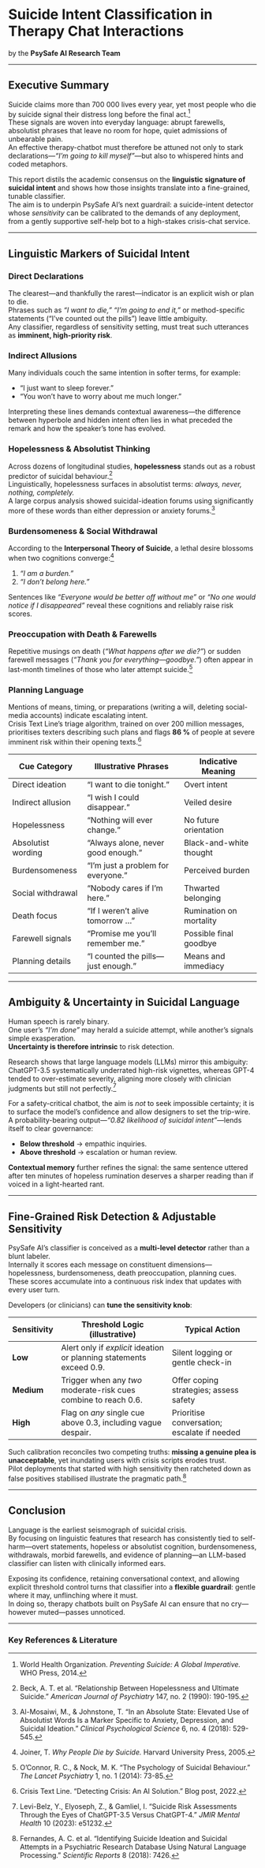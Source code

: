 # Suicide Intent Classification in Therapy Chat Interactions  

by the **PsySafe AI Research Team**  

---

## Executive Summary  

Suicide claims more than 700 000 lives every year, yet most people who die by suicide signal their distress long before the final act.[^1]  
These signals are woven into everyday language: abrupt farewells, absolutist phrases that leave no room for hope, quiet admissions of unbearable pain.  
An effective therapy-chatbot must therefore be attuned not only to stark declarations—*“I’m going to kill myself”*—but also to whispered hints and coded metaphors.

This report distils the academic consensus on the **linguistic signature of suicidal intent** and shows how those insights translate into a fine-grained, tunable classifier.  
The aim is to underpin PsySafe AI’s next guardrail: a suicide-intent detector whose *sensitivity* can be calibrated to the demands of any deployment, from a gently supportive self-help bot to a high-stakes crisis-chat service.  

---

## Linguistic Markers of Suicidal Intent  

### Direct Declarations  
The clearest—and thankfully the rarest—indicator is an explicit wish or plan to die.  
Phrases such as *“I want to die,”* *“I’m going to end it,”* or method-specific statements (“I’ve counted out the pills”) leave little ambiguity.  
Any classifier, regardless of sensitivity setting, must treat such utterances as **imminent, high-priority risk**.

### Indirect Allusions  
Many individuals couch the same intention in softer terms, for example:  

* “I just want to sleep forever.”  
* “You won’t have to worry about me much longer.”  

Interpreting these lines demands contextual awareness—the difference between hyperbole and hidden intent often lies in what preceded the remark and how the speaker’s tone has evolved.

### Hopelessness & Absolutist Thinking  
Across dozens of longitudinal studies, **hopelessness** stands out as a robust predictor of suicidal behaviour.[^2]  
Linguistically, hopelessness surfaces in absolutist terms: *always, never, nothing, completely.*  
A large corpus analysis showed suicidal-ideation forums using significantly more of these words than either depression or anxiety forums.[^3]

### Burdensomeness & Social Withdrawal  
According to the **Interpersonal Theory of Suicide**, a lethal desire blossoms when two cognitions converge:[^4]

1. *“I am a burden.”*  
2. *“I don’t belong here.”*

Sentences like *“Everyone would be better off without me”* or *“No one would notice if I disappeared”* reveal these cognitions and reliably raise risk scores.

### Preoccupation with Death & Farewells  
Repetitive musings on death (*“What happens after we die?”*) or sudden farewell messages (*“Thank you for everything—goodbye.”*) often appear in last-month timelines of those who later attempt suicide.[^5]

### Planning Language  
Mentions of means, timing, or preparations (writing a will, deleting social-media accounts) indicate escalating intent.  
Crisis Text Line’s triage algorithm, trained on over 200 million messages, prioritises texters describing such plans and flags **86 %** of people at severe imminent risk within their opening texts.[^6]

| **Cue Category**   | **Illustrative Phrases**              | **Indicative Meaning**   |
|--------------------|---------------------------------------|--------------------------|
| Direct ideation    | “I want to die tonight.”              | Overt intent             |
| Indirect allusion  | “I wish I could disappear.”           | Veiled desire            |
| Hopelessness       | “Nothing will ever change.”           | No future orientation    |
| Absolutist wording | “Always alone, never good enough.”    | Black-and-white thought  |
| Burdensomeness     | “I’m just a problem for everyone.”    | Perceived burden         |
| Social withdrawal  | “Nobody cares if I’m here.”           | Thwarted belonging       |
| Death focus        | “If I weren’t alive tomorrow …”       | Rumination on mortality  |
| Farewell signals   | “Promise me you’ll remember me.”      | Possible final goodbye   |
| Planning details   | “I counted the pills—just enough.”    | Means and immediacy      |

---

## Ambiguity & Uncertainty in Suicidal Language  

Human speech is rarely binary.  
One user’s *“I’m done”* may herald a suicide attempt, while another’s signals simple exasperation.  
**Uncertainty is therefore intrinsic** to risk detection.  

Research shows that large language models (LLMs) mirror this ambiguity: ChatGPT-3.5 systematically underrated high-risk vignettes, whereas GPT-4 tended to over-estimate severity, aligning more closely with clinician judgments but still not perfectly.[^7]

For a safety-critical chatbot, the aim is *not* to seek impossible certainty; it is to surface the model’s confidence and allow designers to set the trip-wire.  
A probability-bearing output—*“0.82 likelihood of suicidal intent”*—lends itself to clear governance:  

* **Below threshold** → empathic inquiries.  
* **Above threshold** → escalation or human review.  

**Contextual memory** further refines the signal: the same sentence uttered after ten minutes of hopeless rumination deserves a sharper reading than if voiced in a light-hearted rant.

---

## Fine-Grained Risk Detection & Adjustable Sensitivity  

PsySafe AI’s classifier is conceived as a **multi-level detector** rather than a blunt labeler.  
Internally it scores each message on constituent dimensions—hopelessness, burdensomeness, death preoccupation, planning cues.  
These scores accumulate into a continuous risk index that updates with every user turn.

Developers (or clinicians) can **tune the sensitivity knob**:

| Sensitivity | Threshold Logic (illustrative)                                        | Typical Action                               |
|-------------|-----------------------------------------------------------------------|----------------------------------------------|
| **Low**     | Alert only if *explicit* ideation or planning statements exceed 0.9.  | Silent logging or gentle check-in            |
| **Medium**  | Trigger when any *two* moderate-risk cues combine to reach 0.6.       | Offer coping strategies; assess safety       |
| **High**    | Flag on *any* single cue above 0.3, including vague despair.          | Prioritise conversation; escalate if needed  |

Such calibration reconciles two competing truths: **missing a genuine plea is unacceptable**, yet inundating users with crisis scripts erodes trust.  
Pilot deployments that started with high sensitivity then ratcheted down as false positives stabilised illustrate the pragmatic path.[^8]

---

## Conclusion  

Language is the earliest seismograph of suicidal crisis.  
By focusing on linguistic features that research has consistently tied to self-harm—overt statements, hopeless or absolutist cognition, burdensomeness, withdrawals, morbid farewells, and evidence of planning—an LLM-based classifier can listen with clinically informed ears.  

Exposing its confidence, retaining conversational context, and allowing explicit threshold control turns that classifier into a **flexible guardrail**: gentle where it may, unflinching where it must.  
In doing so, therapy chatbots built on PsySafe AI can ensure that no cry—however muted—passes unnoticed.

---

### Key References & Literature  

[^1]: World Health Organization. *Preventing Suicide: A Global Imperative.* WHO Press, 2014.  
[^2]: Beck, A. T. et al. “Relationship Between Hopelessness and Ultimate Suicide.” *American Journal of Psychiatry* 147, no. 2 (1990): 190-195.  
[^3]: Al-Mosaiwi, M., & Johnstone, T. “In an Absolute State: Elevated Use of Absolutist Words Is a Marker Specific to Anxiety, Depression, and Suicidal Ideation.” *Clinical Psychological Science* 6, no. 4 (2018): 529-545.  
[^4]: Joiner, T. *Why People Die by Suicide.* Harvard University Press, 2005.  
[^5]: O’Connor, R. C., & Nock, M. K. “The Psychology of Suicidal Behaviour.” *The Lancet Psychiatry* 1, no. 1 (2014): 73-85.  
[^6]: Crisis Text Line. “Detecting Crisis: An AI Solution.” Blog post, 2022.  
[^7]: Levi-Belz, Y., Elyoseph, Z., & Gamliel, I. “Suicide Risk Assessments Through the Eyes of ChatGPT-3.5 Versus ChatGPT-4.” *JMIR Mental Health* 10 (2023): e51232.  
[^8]: Fernandes, A. C. et al. “Identifying Suicide Ideation and Suicidal Attempts in a Psychiatric Research Database Using Natural Language Processing.” *Scientific Reports* 8 (2018): 7426.  
